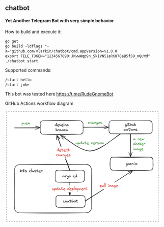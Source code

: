 ## chatbot

#### Yet Another Telegram Bot with very simple behavior 

How to build and execute it:
```
go get
go build -ldflags "-X="github.com/vlarkin/chatbot/cmd.appVersion=v1.0.0
export TELE_TOKEN="1234567890:JKwwWqp9n_SkIVN51eRKU78aB5f5O_nQuWd"
./chatbot start
```

Supported commands:
```
/start hello
/start joke
```

This bot was tested here https://t.me/RudeGnomeBot

GitHub Actions workflow diagram:

![Image](./workflow.png)
